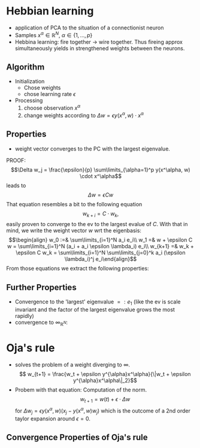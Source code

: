 
# Hebbian learning
- application of PCA to the situation of a connectionist neuron
- Samples $x^\alpha \in \mathbb{R}^N$, $\alpha \in \{1, \dots, p\}$
- Hebbina learning: fire together -> wire together. Thus fireing approx simultaneously yields in strengthened weights between the neurons.


## Algorithm
- Initialization
	- Chose weights
	- chose learning rate $\epsilon$
- Processing
	1. choose observation $x^\alpha$
	2. change weights according to $\Delta w = \epsilon y(x^\alpha, w)\cdot x^\alpha$

## Properties
- weight vector converges to the PC with the largest eigenvalue.

PROOF:
$$\Delta w_j = \frac{\epsilon}{p} \sum\limits_{\alpha=1}^p y(x^\alpha, w) \cdot x^\alpha$$
leads to 
$$\Delta w = \epsilon C w$$
That equation resembles a bit to the following equation 
$$ w_{k+i} = C \cdot w_k,$$ 
easily proven to  converge to the ev to the largest evalue of $C$. With that in mind, we write the weight vector $w$ wrt the eigenbasis:
$$ $$
$$\begin{align}
w_0 :=& \sum\limits_{i=1}^N a_i e_i\\
w_1 =& w + \epsilon C w = \sum\limits_{i=1}^N (a_i + a_i \epsilon \lambda_i) e_i\\
w_{k+1} =& w_k + \epsilon C w_k = \sum\limits_{i=1}^N \sum\limits_{j=0}^k a_i (\epsilon \lambda_i)^j e_i\end{align}$$
From those equations we extract the following properties:
## Further Properties
- Convergence to the 'largest' eigenvalue $=:e_1$ (like the ev is scale invariant and the factor of the largest eigenvalue grows the most rapidly)
- convergence to $\infty_{\mathbb{R}^N}:$

# Oja's rule
- solves the problem of a weight diverging to $\infty$.
$$ w_{t+1} = \frac{w_t + \epsilon y^{\alpha}x^\alpha}{\|w_t + \epsilon y^{\alpha}x^\alpha\|_2}$$ 
- Probem with that equation: Computation of the norm.
$$ w_{t+1} = w(t) + \epsilon \cdot \Delta w$$
for $\Delta w_j = \epsilon y(x^\alpha,w)\left ( x_j - y(x^\alpha, w) w_j\right)$ which is the outcome of a 2nd order taylor expansion around $\epsilon = 0$.

## Convergence Properties of Oja's rule
